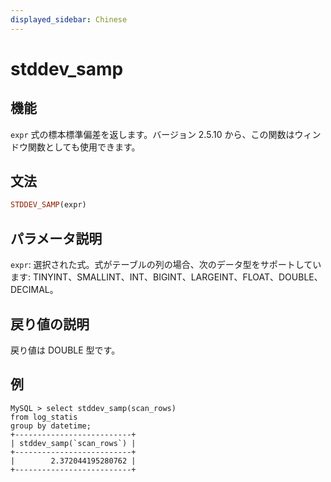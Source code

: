 ```yaml
---
displayed_sidebar: Chinese
---
```


# stddev_samp

## 機能

`expr` 式の標本標準偏差を返します。バージョン 2.5.10 から、この関数はウィンドウ関数としても使用できます。

## 文法

```Haskell
STDDEV_SAMP(expr)
```

## パラメータ説明

`expr`: 選択された式。式がテーブルの列の場合、次のデータ型をサポートしています: TINYINT、SMALLINT、INT、BIGINT、LARGEINT、FLOAT、DOUBLE、DECIMAL。

## 戻り値の説明

戻り値は DOUBLE 型です。

## 例

```plaintext
MySQL > select stddev_samp(scan_rows)
from log_statis
group by datetime;
+--------------------------+
| stddev_samp(`scan_rows`) |
+--------------------------+
|        2.372044195280762 |
+--------------------------+
```

